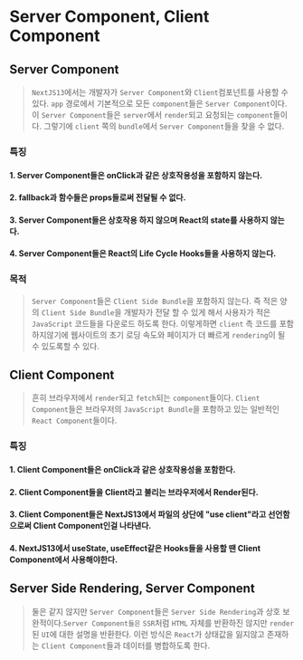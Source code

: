 # Server Component, Client Component

## Server Component
> `NextJS13`에서는 개발자가 `Server Component`와 `Client`컴포넌트를 사용할 수 있다. `app` 경로에서 기본적으로 모든 
> `component`들은 `Server Component`이다. 이 `Server Component`들은 `server`에서 `render`되고 요청되는 `component`들이다.
> 그렇기에 `client` 쪽의 `bundle`에서 `Server Component`들을 찾을 수 없다.

### 특징
#### 1. Server Component들은 onClick과 같은 상호작용성을 포함하지 않는다.
#### 2. fallback과 함수들은 props들로써 전달될 수 없다.
#### 3. Server Component들은 상호작용 하지 않으며 React의 state를 사용하지 않는다.
#### 4. Server Component들은 React의 Life Cycle Hooks들을 사용하지 않는다.

### 목적
> `Server Component`들은 `Client Side Bundle`을 포함하지 않는다. 즉 적은 양의 `Client Side Bundle`을 개발자가
> 전달 할 수 있게 해서 사용자가 적은 `JavaScript` 코드들을 다운로드 하도록 한다. 이렇게하면 `client` 측 코드를 포함하지않기에
> 웹사이트의 초기 로딩 속도와 페이지가 더 빠르게 `rendering`이 될 수 있도록할 수 있다.

## Client Component
> 흔히 브라우저에서 `render`되고 `fetch`되는 `component`들이다. `Client Component`들은 브라우저의 `JavaScript Bundle`을
> 포함하고 있는 일반적인 `React Component`들이다.

### 특징
#### 1. Client Component들은 onClick과 같은 상호작용성을 포함한다.
#### 2. Client Component들을 Client라고 불리는 브라우저에서 Render된다.
#### 3. Client Component들은 NextJS13에서 파일의 상단에 "use client"라고 선언함으로써 Client Component인걸 나타낸다.
#### 4. NextJS13에서 useState, useEffect같은 Hooks들을 사용할 땐 Client Component에서 사용해야한다.

## Server Side Rendering, Server Component
> 둘은 같지 않지만 `Server Component`들은 `Server Side Rendering`과 상호 보완적이다.`Server Component들은` `SSR`처럼
> `HTML` 자체를 반환하진 않지만 `render`된 `UI`에 대한 설명을 반환한다. 이런 방식은 `React`가 상태값을 잃지않고 존재하는
> `Client Component`들과 데이터를 병합하도록 한다.
